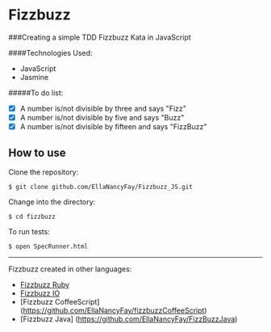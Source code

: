 Fizzbuzz
==================

###Creating a simple TDD Fizzbuzz Kata in JavaScript

####Technologies Used:

  - JavaScript
  - Jasmine

#####To do list:

  - [x] A number is/not divisible by three and says "Fizz"
  - [x] A number is/not divisible by five and says "Buzz"
  - [x] A number is/not divisible by fifteen and says "FizzBuzz"

How to use
----------
Clone the repository:
```shell
$ git clone github.com/EllaNancyFay/Fizzbuzz_JS.git
```

Change into the directory:
```shell
$ cd fizzbuzz
```

To run tests:
```shell
$ open SpecRunner.html
```
--------------------------------------------------

Fizzbuzz created in other languages:

  - [Fizzbuzz Ruby](https://github.com/EllaNancyFay/Fizzbuzz)
  - [Fizzbuzz IO](https://github.com/EllaNancyFay/Fizzbuzz_IO)
  - [Fizzbuzz CoffeeScript] (https://github.com/EllaNancyFay/fizzbuzzCoffeeScript)
  - [Fizzbuzz Java] (https://github.com/EllaNancyFay/FizzBuzzJava)